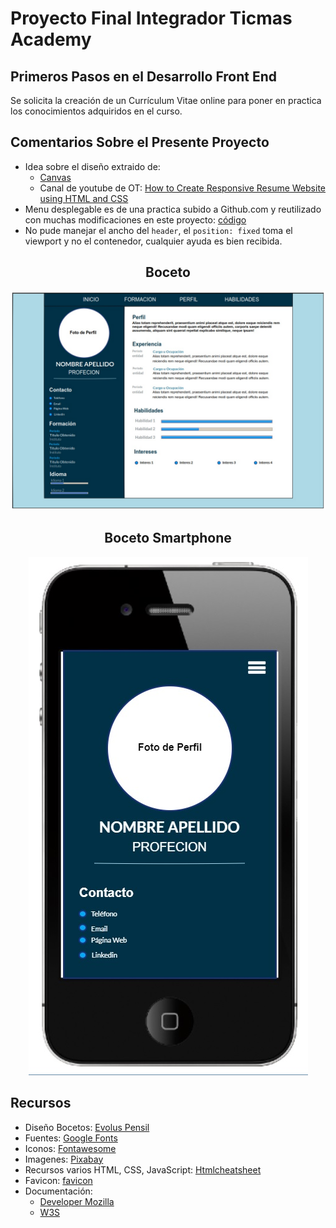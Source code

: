 # Proyecto Final Integrador Ticmas Academy
## Primeros Pasos en el Desarrollo Front End
Se solicita la creación de un Currículum Vitae online para poner en practica los conocimientos adquiridos en el curso.
## Comentarios Sobre el Presente Proyecto
- Idea sobre el diseño extraido de: 
    - [Canvas](https://www.canva.com/es_es/)
    - Canal de youtube de OT: [How to Create Responsive Resume Website using HTML and CSS](https://www.youtube.com/watch?v=hnjHCmaUVPg&t=176s)
- Menu desplegable es de una practica subido a Github.com y reutilizado con muchas modificaciones en este proyecto: [código](https://github.com/ariele2002/menu-responsive)
- No pude manejar el ancho del `header`, el `position: fixed` toma el viewport y no el contenedor, cualquier ayuda es bien recibida.

<h2 style="text-align: center">Boceto</h2>
<p style="text-align: center">
<img src="./imgs/Boceto.jpg" alt="Boceto CV" caption="viewport 1000px">
</p>

<h2 style="text-align: center">Boceto Smartphone</h2>
<p style="text-align: center">
<img src="./imgs/Boceto2.jpg" alt="Boceto2 CV" caption="viewport hasta 600px">
</p>

## Recursos
- Diseño Bocetos: [Evolus Pensil](https://pencil.evolus.vn/)
- Fuentes: [Google Fonts](https://fonts.google.com/)
- Iconos: [Fontawesome](https://fontawesome.com/)
- Imagenes: [Pixabay](https://pixabay.com/)
- Recursos varios HTML, CSS, JavaScript: [Htmlcheatsheet](https://htmlcheatsheet.com/)
- Favicon: [favicon](https://www.favicon.cc/)
- Documentación:
    - [Developer Mozilla](https://developer.mozilla.org/es/)
    - [W3S](https://www.w3schools.com/)

